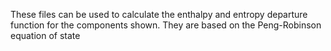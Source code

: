 These files can be used to calculate the enthalpy and  entropy departure function for the components shown. They are based on the Peng-Robinson equation of state
